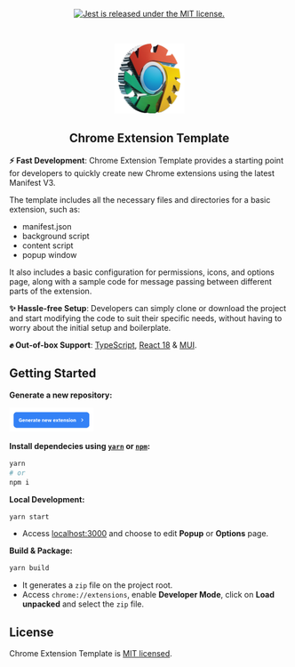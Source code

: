 <p align="center">
  <a href="https://github.com/facebook/jest/blob/main/LICENSE">
    <img src="https://img.shields.io/badge/license-MIT-blue.svg" alt="Jest is released under the MIT license." />
  </a>
</p>

<!-- A spacer -->
<p>&nbsp;</p>

<p align="center"><img src="public/readme-icon.png" width="25%"/></p>

<h2 align="center">Chrome Extension Template</h2>

**⚡ Fast Development**: Chrome Extension Template provides a starting point for developers to quickly create new Chrome extensions using the latest Manifest V3.

The template includes all the necessary files and directories for a basic extension, such as:

- manifest.json
- background script
- content script
- popup window

It also includes a basic configuration for permissions, icons, and options page, along with a sample code for message passing between different parts of the extension.

**✨ Hassle-free Setup**: Developers can simply clone or download the project and start modifying the code to suit their specific needs, without having to worry about the initial setup and boilerplate.

**✊ Out-of-box Support**: [TypeScript](https://www.typescriptlang.org/), [React 18](https://reactjs.org/) & [MUI](https://mui.com/).

## Getting Started

**Generate a new repository:**

<a href="https://github.com/dhuyy/chrome-extension-template/generate"><img src="public/generate-readme.png" width="30%"/></a>

**Install dependecies using [`yarn`](https://yarnpkg.com/en/package/jest) or [`npm`](https://www.npmjs.com/package/jest):**

```bash
yarn
# or
npm i
```

**Local Development:**

```bash
yarn start
```

- Access [localhost:3000](http://localhost:3000/) and choose to edit **Popup** or **Options** page.

**Build & Package:**

```bash
yarn build
```

- It generates a `zip` file on the project root.
- Access `chrome://extensions`, enable **Developer Mode**, click on **Load unpacked** and select the `zip` file.

## License

Chrome Extension Template is [MIT licensed](./LICENSE).